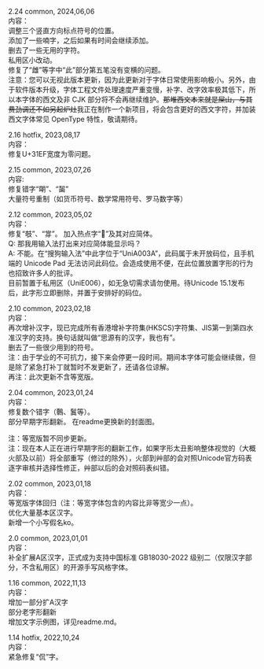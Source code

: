 2.24 common, 2024,06,06  
内容：  
调整三个竖直方向标点符号的位置。  
添加了一些喃字，之后如果有时间会继续添加。  
删去了一些无用的字符。  
私用区小改动。  
修复了“雌”等字中“此”部分第五笔没有变横的问题。  
注意：您可以无视此版本更新，因为此更新对于字体日常使用影响极小。另外，由于软件版本升级，字体工程文件处理速度严重变慢，补字、改字效率极其低下，所以本字体的西文及非 CJK 部分将不会再继续维护。~~那堆西文本来就是屎山，与其费劲调还不如另起炉灶~~我正在制作一个新项目，将会包含更好的西文字符，并加装西文字体常见 OpenType 特性，敬请期待。  
  
2.16 hotfix, 2023,08,17  
内容：  
修复U+31EF宽度为零问题。  
  
2.15 common, 2023,07,26  
内容:  
修复错字“朙”、“𪘂”  
大量符号重制（如货币符号、数学常用符号、罗马数字等）  
  
2.12 common, 2023,05,02  
内容：  
修复“攲”、“牚”。
加入热点字“𪀋”及其对应简体。  
Q: 那我用输入法打出来对应简体能显示吗？  
A: 不能。在“搜狗输入法”中此字位于“UniA003A”，此码属于未开放码位，且手机端的 Unicode Pad 无法访问此码位。会造成使用不便，在此位置放置字形的行为也招致许多人的批评。  
目前暂置于私用区（UniE006），如无急切需求请勿使用。待Unicode 15.1发布后，此字形立即删除，并置于安排好的码位。  
  
2.10 common, 2023,02,18  
内容：  
再次增补汉字，现已完成所有香港增补字符集(HKSCS)字符集、JIS第一到第四水准汉字的支持。换句话就叫做“思源有的汉字，我也有”。  
删去了一些很少用到的符号。  
注：由于学业的不可抗力，接下来会停更一段时间。期间本字体可能会继续做，但是除了紧急打补丁就暂时不发更新了，还请各位谅解。  
再注：此次更新不含等宽版。
  
2.04 common, 2023,01,24  
内容：  
修复数个错字（鷣、鬒等）。  
部分早期字形翻新。 
在readme更换新的封面图。  
  
注：等宽版暂不同步更新。  
注：现在本人正在进行早期字形的翻新工作，如果字形太丑影响整体视觉的（大概火部及以前）将全部重写（修过的除外），火部到艸部的会对照Unicode官方码表逐字审核并选择性修正，艸部以后的会对照码表纠错。  

2.02 common, 2023,01,18  
内容：  
等宽版字体回归（注：等宽字体包含的内容比非等宽少一点）。  
优化大量基本区汉字。  
新增一个小写假名ko。  
  
2.0 common, 2023,01,01  
内容：  
补全扩展A区汉字，正式成为支持中国标准 GB18030-2022 级别二（仅限汉字部分，不含私用区）的开源手写风格字体。  

1.16 common, 2022,11,13  
内容：  
增加一部分扩A汉字  
部分老字形翻新  
增加文字示例图，详见readme.md。  

1.14 hotfix, 2022,10,24  
内容：  
紧急修复“侃”字。  
